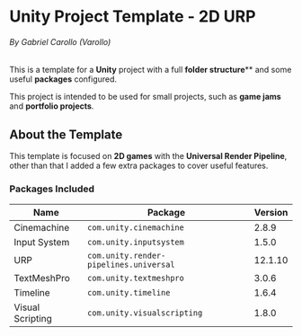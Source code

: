 # Unity Project Template - 2D URP
###### By Gabriel Carollo (Varollo)

This is a template for a **Unity** project with a full **folder structure**** and some useful **packages** configured.

This project is intended to be used for small projects, such as **game jams** and **portfolio projects**.

## About the Template

This template is focused on **2D games** with the **Universal Render Pipeline**, other than that I added a few extra packages to cover useful features.

### Packages Included

| Name             | Package                                | Version |
| ---------------- | -------------------------------------- | ------- |
| Cinemachine      | `com.unity.cinemachine`                | 2.8.9   |
| Input System     | `com.unity.inputsystem`                | 1.5.0   |
| URP              | `com.unity.render-pipelines.universal` | 12.1.10 |
| TextMeshPro      | `com.unity.textmeshpro`                | 3.0.6   |
| Timeline         | `com.unity.timeline`                   | 1.6.4   |
| Visual Scripting | `com.unity.visualscripting`            | 1.8.0   |
